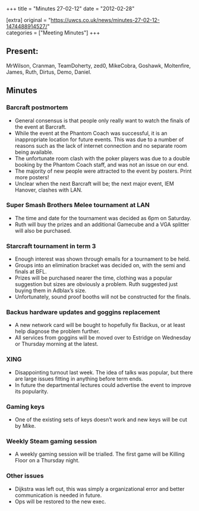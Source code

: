 +++
title = "Minutes 27-02-12"
date = "2012-02-28"

[extra]
original = "https://uwcs.co.uk/news/minutes-27-02-12-1474488914527/"    
categories = ["Meeting Minutes"]
+++

## Present:

MrWilson, Cranman, TeamDoherty, zed0, MikeCobra, Goshawk, Moltenfire, James, Ruth, Dirtus, Demo, Daniel.

## Minutes

### Barcraft postmortem

  - General consensus is that people only really want to watch the finals of the event at Barcraft.
  - While the event at the Phantom Coach was successful, it is an inappropriate location for future events. This was due to a number of reasons such as the lack of internet connection and no separate room being available.
  - The unfortunate room clash with the poker players was due to a double booking by the Phantom Coach staff, and was not an issue on our end.
  - The majority of new people were attracted to the event by posters. Print more posters\!
  - Unclear when the next Barcraft will be; the next major event, IEM Hanover, clashes with LAN.

### Super Smash Brothers Melee tournament at LAN

  - The time and date for the tournament was decided as 6pm on Saturday.
  - Ruth will buy the prizes and an additional Gamecube and a VGA splitter will also be purchased.

### Starcraft tournament in term 3

  - Enough interest was shown through emails for a tournament to be held.
  - Groups into an elimination bracket was decided on, with the semi and finals at BFL.
  - Prizes will be purchased nearer the time, clothing was a popular suggestion but sizes are obviously a problem. Ruth suggested just buying them in Adblax’s size.
  - Unfortunately, sound proof booths will not be constructed for the finals.

### Backus hardware updates and goggins replacement

  - A new network card will be bought to hopefully fix Backus, or at least help diagnose the problem further.
  - All services from goggins will be moved over to Estridge on Wednesday or Thursday morning at the latest.

### XING

  - Disappointing turnout last week. The idea of talks was popular, but there are large issues fitting in anything before term ends.
  - In future the departmental lectures could advertise the event to improve its popularity.

### Gaming keys

  - One of the existing sets of keys doesn’t work and new keys will be cut by Mike.

### Weekly Steam gaming session

  - A weekly gaming session will be trialled. The first game will be Killing Floor on a Thursday night.

### Other issues

  - Dijkstra was left out, this was simply a organizational error and better communication is needed in future.
  - Ops will be restored to the new exec.
